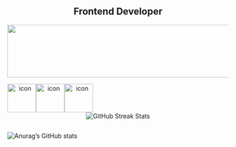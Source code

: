 <div>
  <div align="center">
    <h2>
    Frontend Developer
    </h2>
    <a href="https://github.com/devxb/gitanimals">
  <img src="https://render.gitanimals.org/lines/imb96?pet-id=1" width="1000" height="120"/>
</a>
<p>
  <div style="display: flex; align-items: flex-start;"><img src="https://techstack-generator.vercel.app/js-icon.svg" alt="icon" width="65" height="65" /><img src="https://techstack-generator.vercel.app/ts-icon.svg" alt="icon" width="65" height="65" /><img src="https://techstack-generator.vercel.app/react-icon.svg" alt="icon" width="65" height="65" /></div>

  <img align="center" src="https://github-readme-streak-stats.herokuapp.com/?user=imb96" alt="GitHub Streak Stats" />
</p>
  <div>
    
<div style="display: flex;">
  
![Anurag’s GitHub stats](https://github-readme-stats.vercel.app/api?username=imb96&show_icons=true&theme=dracula)
</div>
  </div>
  </div>
  <!-- GitHub Readme Streak Stats -->





<!--
- 🔭 I’m currently working on ...
- 🌱 I’m currently learning ...
- 👯 I’m looking to collaborate on ...
- 🤔 I’m looking for help with ...
- 💬 Ask me about ...
- 📫 How to reach me: ...
- 😄 Pronouns: ...
- ⚡ Fun fact: ...
**imb96/imb96** is a ✨ _special_ ✨ repository because its `README.md` (this file) appears on your GitHub profile.
Here are some ideas to get you started:
![Top Langs](https://github-readme-stats.vercel.app/api/top-langs/?username=imb96&layout=compact&theme=dark)
-->
</div>
